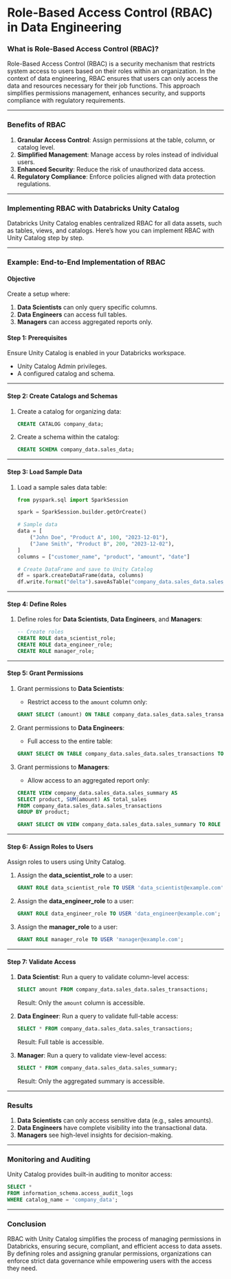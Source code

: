 # **Role-Based Access Control (RBAC) in Data Engineering**

### **What is Role-Based Access Control (RBAC)?**

Role-Based Access Control (RBAC) is a security mechanism that restricts system access to users based on their roles within an organization. In the context of data engineering, RBAC ensures that users can only access the data and resources necessary for their job functions. This approach simplifies permissions management, enhances security, and supports compliance with regulatory requirements.

---

### **Benefits of RBAC**
1. **Granular Access Control**: Assign permissions at the table, column, or catalog level.
2. **Simplified Management**: Manage access by roles instead of individual users.
3. **Enhanced Security**: Reduce the risk of unauthorized data access.
4. **Regulatory Compliance**: Enforce policies aligned with data protection regulations.

---

### **Implementing RBAC with Databricks Unity Catalog**

Databricks Unity Catalog enables centralized RBAC for all data assets, such as tables, views, and catalogs. Here’s how you can implement RBAC with Unity Catalog step by step.

---

### **Example: End-to-End Implementation of RBAC**

#### **Objective**
Create a setup where:
1. **Data Scientists** can only query specific columns.
2. **Data Engineers** can access full tables.
3. **Managers** can access aggregated reports only.

#### **Step 1: Prerequisites**
Ensure Unity Catalog is enabled in your Databricks workspace.

- Unity Catalog Admin privileges.
- A configured catalog and schema.

---

#### **Step 2: Create Catalogs and Schemas**

1. Create a catalog for organizing data:
   ```sql
   CREATE CATALOG company_data;
   ```

2. Create a schema within the catalog:
   ```sql
   CREATE SCHEMA company_data.sales_data;
   ```

---

#### **Step 3: Load Sample Data**

1. Load a sample sales data table:
   ```python
   from pyspark.sql import SparkSession

   spark = SparkSession.builder.getOrCreate()

   # Sample data
   data = [
       ("John Doe", "Product A", 100, "2023-12-01"),
       ("Jane Smith", "Product B", 200, "2023-12-02"),
   ]
   columns = ["customer_name", "product", "amount", "date"]

   # Create DataFrame and save to Unity Catalog
   df = spark.createDataFrame(data, columns)
   df.write.format("delta").saveAsTable("company_data.sales_data.sales_transactions")
   ```

---

#### **Step 4: Define Roles**

1. Define roles for **Data Scientists**, **Data Engineers**, and **Managers**:
   ```sql
   -- Create roles
   CREATE ROLE data_scientist_role;
   CREATE ROLE data_engineer_role;
   CREATE ROLE manager_role;
   ```

---

#### **Step 5: Grant Permissions**

1. Grant permissions to **Data Scientists**:
   - Restrict access to the `amount` column only:
   ```sql
   GRANT SELECT (amount) ON TABLE company_data.sales_data.sales_transactions TO ROLE data_scientist_role;
   ```

2. Grant permissions to **Data Engineers**:
   - Full access to the entire table:
   ```sql
   GRANT SELECT ON TABLE company_data.sales_data.sales_transactions TO ROLE data_engineer_role;
   ```

3. Grant permissions to **Managers**:
   - Allow access to an aggregated report only:
   ```sql
   CREATE VIEW company_data.sales_data.sales_summary AS
   SELECT product, SUM(amount) AS total_sales
   FROM company_data.sales_data.sales_transactions
   GROUP BY product;

   GRANT SELECT ON VIEW company_data.sales_data.sales_summary TO ROLE manager_role;
   ```

---

#### **Step 6: Assign Roles to Users**

Assign roles to users using Unity Catalog.

1. Assign the **data_scientist_role** to a user:
   ```sql
   GRANT ROLE data_scientist_role TO USER 'data_scientist@example.com';
   ```

2. Assign the **data_engineer_role** to a user:
   ```sql
   GRANT ROLE data_engineer_role TO USER 'data_engineer@example.com';
   ```

3. Assign the **manager_role** to a user:
   ```sql
   GRANT ROLE manager_role TO USER 'manager@example.com';
   ```

---

#### **Step 7: Validate Access**

1. **Data Scientist**:
   Run a query to validate column-level access:
   ```sql
   SELECT amount FROM company_data.sales_data.sales_transactions;
   ```
   Result: Only the `amount` column is accessible.

2. **Data Engineer**:
   Run a query to validate full-table access:
   ```sql
   SELECT * FROM company_data.sales_data.sales_transactions;
   ```
   Result: Full table is accessible.

3. **Manager**:
   Run a query to validate view-level access:
   ```sql
   SELECT * FROM company_data.sales_data.sales_summary;
   ```
   Result: Only the aggregated summary is accessible.

---

### **Results**

1. **Data Scientists** can only access sensitive data (e.g., sales amounts).
2. **Data Engineers** have complete visibility into the transactional data.
3. **Managers** see high-level insights for decision-making.

---

### **Monitoring and Auditing**

Unity Catalog provides built-in auditing to monitor access:
```sql
SELECT *
FROM information_schema.access_audit_logs
WHERE catalog_name = 'company_data';
```

---

### **Conclusion**

RBAC with Unity Catalog simplifies the process of managing permissions in Databricks, ensuring secure, compliant, and efficient access to data assets. By defining roles and assigning granular permissions, organizations can enforce strict data governance while empowering users with the access they need.
